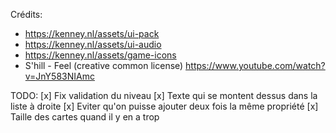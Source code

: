 Crédits:
- https://kenney.nl/assets/ui-pack
- https://kenney.nl/assets/ui-audio
- https://kenney.nl/assets/game-icons
- S'hill - Feel (creative common license) https://www.youtube.com/watch?v=JnY583NIAmc

TODO: 
[x] Fix validation du niveau
[x] Texte qui se montent dessus dans la liste à droite
[x] Eviter qu'on puisse ajouter deux fois la même propriété
[x] Taille des cartes quand il y en a trop